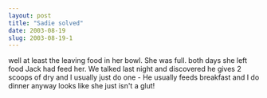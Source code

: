 ```yaml
---
layout: post
title: "Sadie solved"
date: 2003-08-19
slug: 2003-08-19-1
---
```


well at least the leaving food in her bowl.  She was full.  both days she left food Jack had feed her.  We talked last night and discovered he gives 2 scoops of dry and I usually just do one  - He usually feeds breakfast and I do dinner anyway looks like she just isn&apos;t a glut!


